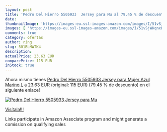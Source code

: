 ```yaml
---
layout: post
title: 'Pedro Del Hierro 5505933  Jersey para Mu al 79.45 % de descuento'
date: 
thumbnailImage: 'https://images-eu.ssl-images-amazon.com/images/I/51vSjWKqnxL._SL200_.jpg'
images: [ 'https://images-eu.ssl-images-amazon.com/images/I/51vSjWKqnxL._SL200_.jpg' ]
comments: true
category: ofertas
author: ring
slug: B01BLMWTK4
description:
actualPrice: 23.63 EUR
comparePrice: 115 EUR
inStock: true
---
```


Ahora mismo tienes [Pedro Del Hierro 5505933  Jersey para Mujer  Azul Marino  L](https://www.amazon.es/dp/B01BLMWTK4/?tag=tolees-21) a 23.63 EUR (original: 115 EUR) (79.45 %  de descuento) en el siguiente enlace!

[![Pedro Del Hierro 5505933  Jersey para Mu](https://images-eu.ssl-images-amazon.com/images/I/51vSjWKqnxL._SL200_.jpg)](https://www.amazon.es/dp/B01BLMWTK4/?tag=tolees-21)

[Visítala!!!](https://www.amazon.es/dp/B01BLMWTK4/?tag=tolees-21)

Links participate in Amazon Associate program and might generate a comission on qualifying sales
